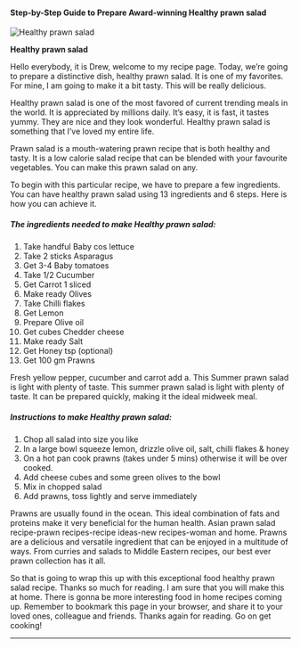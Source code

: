             

#### Step-by-Step Guide to Prepare Award-winning Healthy prawn salad

![Healthy prawn salad](https://img-global.cpcdn.com/recipes/9f9dc999b67800c9/751x532cq70/healthy-prawn-salad-recipe-main-photo.jpg)

**Healthy prawn salad**

Hello everybody, it is Drew, welcome to my recipe page. Today, we’re going to prepare a distinctive dish, healthy prawn salad. It is one of my favorites. For mine, I am going to make it a bit tasty. This will be really delicious.

Healthy prawn salad is one of the most favored of current trending meals in the world. It is appreciated by millions daily. It’s easy, it is fast, it tastes yummy. They are nice and they look wonderful. Healthy prawn salad is something that I’ve loved my entire life.

Prawn salad is a mouth-watering prawn recipe that is both healthy and tasty. It is a low calorie salad recipe that can be blended with your favourite vegetables. You can make this prawn salad on any.

To begin with this particular recipe, we have to prepare a few ingredients. You can have healthy prawn salad using 13 ingredients and 6 steps. Here is how you can achieve it.

##### The ingredients needed to make Healthy prawn salad:

1.  Take handful Baby cos lettuce
2.  Take 2 sticks Asparagus
3.  Get 3-4 Baby tomatoes
4.  Take 1/2 Cucumber
5.  Get Carrot 1 sliced
6.  Make ready Olives
7.  Take Chilli flakes
8.  Get Lemon
9.  Prepare Olive oil
10.  Get cubes Chedder cheese
11.  Make ready Salt
12.  Get Honey tsp (optional)
13.  Get 100 gm Prawns

Fresh yellow pepper, cucumber and carrot add a. This Summer prawn salad is light with plenty of taste. This summer prawn salad is light with plenty of taste. It can be prepared quickly, making it the ideal midweek meal.

##### Instructions to make Healthy prawn salad:

1.  Chop all salad into size you like
2.  In a large bowl squeeze lemon, drizzle olive oil, salt, chilli flakes & honey
3.  On a hot pan cook prawns (takes under 5 mins) otherwise it will be over cooked.
4.  Add cheese cubes and some green olives to the bowl
5.  Mix in chopped salad
6.  Add prawns, toss lightly and serve immediately

Prawns are usually found in the ocean. This ideal combination of fats and proteins make it very beneficial for the human health. Asian prawn salad recipe-prawn recipes-recipe ideas-new recipes-woman and home. Prawns are a delicious and versatile ingredient that can be enjoyed in a multitude of ways. From curries and salads to Middle Eastern recipes, our best ever prawn collection has it all.

So that is going to wrap this up with this exceptional food healthy prawn salad recipe. Thanks so much for reading. I am sure that you will make this at home. There is gonna be more interesting food in home recipes coming up. Remember to bookmark this page in your browser, and share it to your loved ones, colleague and friends. Thanks again for reading. Go on get cooking!

* * *